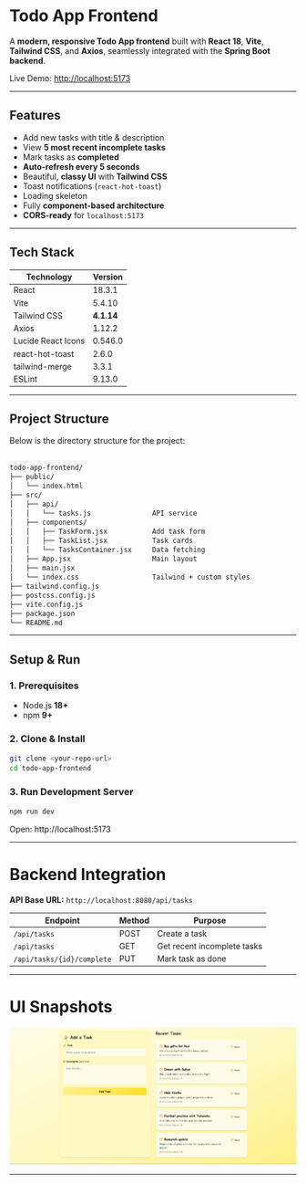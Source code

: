 # Todo App Frontend

A **modern, responsive Todo App frontend** built with **React 18**, **Vite**, **Tailwind CSS**, and **Axios**, seamlessly integrated with the **Spring Boot backend**.

Live Demo: [http://localhost:5173](http://localhost:5173)

---

## Features

- Add new tasks with title & description
- View **5 most recent incomplete tasks**
- Mark tasks as **completed**
- **Auto-refresh every 5 seconds**
- Beautiful, **classy UI** with **Tailwind CSS**
- Toast notifications (`react-hot-toast`)
- Loading skeleton
- Fully **component-based architecture**
- **CORS-ready** for `localhost:5173`

---

## Tech Stack

| Technology            | Version       |
|-----------------------|---------------|
| React                 | 18.3.1        |
| Vite                  | 5.4.10        |
| Tailwind CSS          | **4.1.14**    |
| Axios                 | 1.12.2        |
| Lucide React Icons    | 0.546.0       |
| react-hot-toast       | 2.6.0         |
| tailwind-merge        | 3.3.1         |
| ESLint                | 9.13.0        |

---

## Project Structure

Below is the directory structure for the project:

```plaintext

todo-app-frontend/
├── public/
│   └── index.html
├── src/
│   ├── api/
│   │   └── tasks.js               API service
│   ├── components/
│   │   ├── TaskForm.jsx           Add task form
│   │   ├── TaskList.jsx           Task cards
│   │   └── TasksContainer.jsx     Data fetching
│   ├── App.jsx                    Main layout
│   ├── main.jsx
│   └── index.css                  Tailwind + custom styles
├── tailwind.config.js
├── postcss.config.js
├── vite.config.js
├── package.json
└── README.md

```
---

## Setup & Run

### 1. Prerequisites

- Node.js **18+**
- npm **9+**

### 2. Clone & Install

```bash
git clone <your-repo-url>
cd todo-app-frontend
```

### 3. Run Development Server

```bash
npm run dev
```
Open: http://localhost:5173

---

# Backend Integration

**API Base URL:** `http://localhost:8080/api/tasks`

| Endpoint                  | Method | Purpose                  |
|----------------------------|--------|--------------------------|
| `/api/tasks`               | POST   | Create a task            |
| `/api/tasks`               | GET    | Get recent incomplete tasks |
| `/api/tasks/{id}/complete` | PUT    | Mark task as done        |

---

# UI Snapshots

![UI Snapshot](public\ui-snapshot.png)



---
